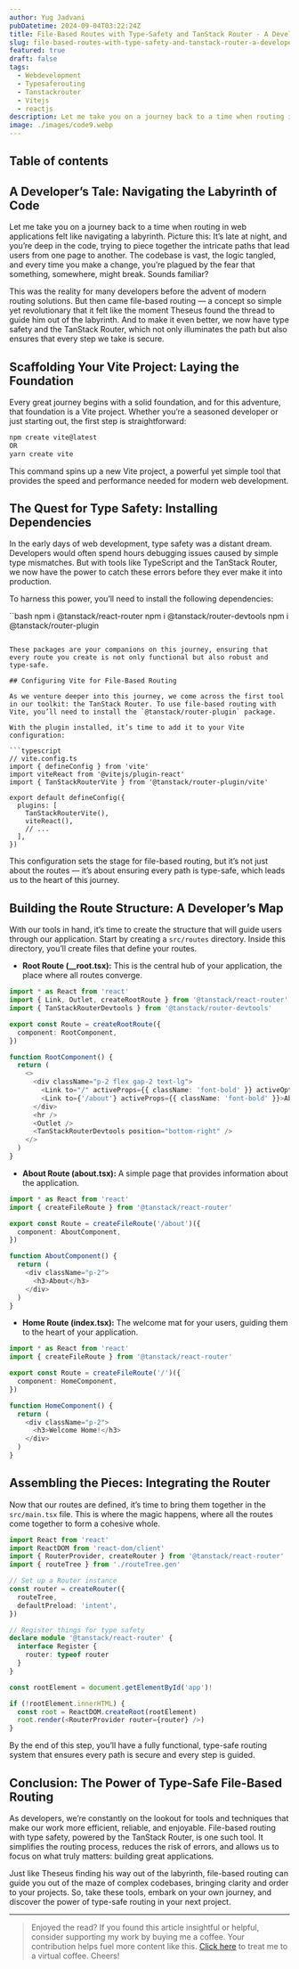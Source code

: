 ```yaml
---
author: Yug Jadvani
pubDatetime: 2024-09-04T03:22:24Z
title: File-Based Routes with Type-Safety and TanStack Router - A Developer’s Journey
slug: file-based-routes-with-type-safety-and-tanstack-router-a-developers-journey
featured: true
draft: false
tags:
  - Webdevelopment
  - Typesaferouting
  - Tanstackrouter
  - Vitejs
  - reactjs
description: Let me take you on a journey back to a time when routing in web applications felt like navigating a labyrinth.
image: ./images/code9.webp
---
```


## Table of contents

## A Developer’s Tale: Navigating the Labyrinth of Code

Let me take you on a journey back to a time when routing in web applications felt like navigating a labyrinth. Picture this: It’s late at night, and you’re deep in the code, trying to piece together the intricate paths that lead users from one page to another. The codebase is vast, the logic tangled, and every time you make a change, you’re plagued by the fear that something, somewhere, might break. Sounds familiar?

This was the reality for many developers before the advent of modern routing solutions. But then came file-based routing — a concept so simple yet revolutionary that it felt like the moment Theseus found the thread to guide him out of the labyrinth. And to make it even better, we now have type safety and the TanStack Router, which not only illuminates the path but also ensures that every step we take is secure.

## Scaffolding Your Vite Project: Laying the Foundation

Every great journey begins with a solid foundation, and for this adventure, that foundation is a Vite project. Whether you’re a seasoned developer or just starting out, the first step is straightforward:

```bash
npm create vite@latest
OR
yarn create vite
```

This command spins up a new Vite project, a powerful yet simple tool that provides the speed and performance needed for modern web development.

## The Quest for Type Safety: Installing Dependencies

In the early days of web development, type safety was a distant dream. Developers would often spend hours debugging issues caused by simple type mismatches. But with tools like TypeScript and the TanStack Router, we now have the power to catch these errors before they ever make it into production.

To harness this power, you’ll need to install the following dependencies:

``bash
npm i @tanstack/react-router
npm i @tanstack/router-devtools
npm i @tanstack/router-plugin

````

These packages are your companions on this journey, ensuring that every route you create is not only functional but also robust and type-safe.

## Configuring Vite for File-Based Routing

As we venture deeper into this journey, we come across the first tool in our toolkit: the TanStack Router. To use file-based routing with Vite, you’ll need to install the `@tanstack/router-plugin` package.

With the plugin installed, it’s time to add it to your Vite configuration:

```typescript
// vite.config.ts
import { defineConfig } from 'vite'
import viteReact from '@vitejs/plugin-react'
import { TanStackRouterVite } from '@tanstack/router-plugin/vite'

export default defineConfig({
  plugins: [
    TanStackRouterVite(),
    viteReact(),
    // ...
  ],
})
````

This configuration sets the stage for file-based routing, but it’s not just about the routes — it’s about ensuring every path is type-safe, which leads us to the heart of this journey.

## Building the Route Structure: A Developer’s Map

With our tools in hand, it’s time to create the structure that will guide users through our application. Start by creating a `src/routes` directory. Inside this directory, you’ll create files that define your routes.

- **Root Route (\_\_root.tsx):** This is the central hub of your application, the place where all routes converge.

```typescript
import * as React from 'react'
import { Link, Outlet, createRootRoute } from '@tanstack/react-router'
import { TanStackRouterDevtools } from '@tanstack/router-devtools'

export const Route = createRootRoute({
  component: RootComponent,
})

function RootComponent() {
  return (
    <>
      <div className="p-2 flex gap-2 text-lg">
        <Link to="/" activeProps={{ className: 'font-bold' }} activeOptions={{ exact: true }}>Home</Link>
        <Link to={'/about'} activeProps={{ className: 'font-bold' }}>About</Link>
      </div>
      <hr />
      <Outlet />
      <TanStackRouterDevtools position="bottom-right" />
    </>
  )
}
```

- **About Route (about.tsx):** A simple page that provides information about the application.

```typescript
import * as React from 'react'
import { createFileRoute } from '@tanstack/react-router'

export const Route = createFileRoute('/about')({
  component: AboutComponent,
})

function AboutComponent() {
  return (
    <div className="p-2">
      <h3>About</h3>
    </div>
  )
}
```

- **Home Route (index.tsx):** The welcome mat for your users, guiding them to the heart of your application.

```typescript
import * as React from 'react'
import { createFileRoute } from '@tanstack/react-router'

export const Route = createFileRoute('/')({
  component: HomeComponent,
})

function HomeComponent() {
  return (
    <div className="p-2">
      <h3>Welcome Home!</h3>
    </div>
  )
}
```

## Assembling the Pieces: Integrating the Router

Now that our routes are defined, it’s time to bring them together in the `src/main.tsx` file. This is where the magic happens, where all the routes come together to form a cohesive whole.

```typescript
import React from 'react'
import ReactDOM from 'react-dom/client'
import { RouterProvider, createRouter } from '@tanstack/react-router'
import { routeTree } from './routeTree.gen'

// Set up a Router instance
const router = createRouter({
  routeTree,
  defaultPreload: 'intent',
})

// Register things for type safety
declare module '@tanstack/react-router' {
  interface Register {
    router: typeof router
  }
}

const rootElement = document.getElementById('app')!

if (!rootElement.innerHTML) {
  const root = ReactDOM.createRoot(rootElement)
  root.render(<RouterProvider router={router} />)
}
```

By the end of this step, you’ll have a fully functional, type-safe routing system that ensures every path is secure and every step is guided.

## Conclusion: The Power of Type-Safe File-Based Routing

As developers, we’re constantly on the lookout for tools and techniques that make our work more efficient, reliable, and enjoyable. File-based routing with type safety, powered by the TanStack Router, is one such tool. It simplifies the routing process, reduces the risk of errors, and allows us to focus on what truly matters: building great applications.

Just like Theseus finding his way out of the labyrinth, file-based routing can guide you out of the maze of complex codebases, bringing clarity and order to your projects. So, take these tools, embark on your own journey, and discover the power of type-safe routing in your next project.

---

> Enjoyed the read? If you found this article insightful or helpful, consider supporting my work by buying me a coffee. Your contribution helps fuel more content like this. [Click here](https://buymeacoffee.com/yugjadvani9) to treat me to a virtual coffee. Cheers!
